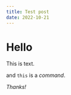 ```yaml
---
title: Test post
date: 2022-10-21
---
```

# Hello

This is text.

and `this` is a _command_.

*Thanks!*

